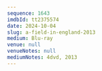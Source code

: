 ```yaml
---
sequence: 1643
imdbId: tt2375574
date: 2024-10-04
slug: a-field-in-england-2013
medium: Blu-ray
venue: null
venueNotes: null
mediumNotes: 4dvd, 2013
---
```


